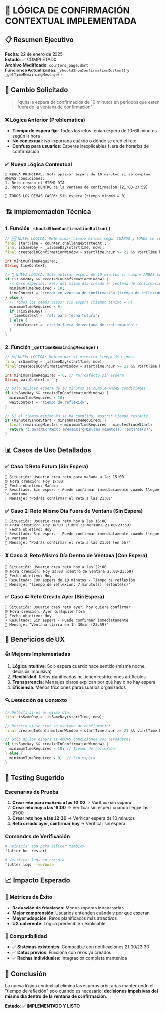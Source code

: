 # 🎯 LÓGICA DE CONFIRMACIÓN CONTEXTUAL IMPLEMENTADA

## 📋 Resumen Ejecutivo
**Fecha**: 22 de enero de 2025  
**Estado**: ✅ COMPLETADO  
**Archivo Modificado**: `counters_page.dart`  
**Funciones Actualizadas**: `_shouldShowConfirmationButton()` y `_getTimeRemainingMessage()`

## 🔄 Cambio Solicitado
> "quita la espera de confirmacion de 10 minutos en periodos que esten fuera de la ventana de confirmacion"

### ❌ Lógica Anterior (Problemática)
- **Tiempo de espera fijo**: Todos los retos tenían espera de 10-60 minutos según la hora
- **No contextual**: No importaba cuándo o dónde se creó el reto
- **Confuso para usuarios**: Esperas inexplicables fuera de horarios de confirmación

### ✅ Nueva Lógica Contextual
```
🎯 REGLA PRINCIPAL: Solo aplicar espera de 10 minutos si se cumplen AMBAS condiciones:
1. Reto creado el MISMO DÍA
2. Reto creado DENTRO de la ventana de confirmación (21:00-23:59)

🚫 TODOS LOS DEMÁS CASOS: Sin espera (tiempo mínimo = 0)
```

## 🏗️ Implementación Técnica

### 1. Función `_shouldShowConfirmationButton()`
```dart
// 🆕 NUEVA LÓGICA: Determinar tiempo mínimo según CUÁNDO y DÓNDE se creó el reto
final startTime = counter.challengeStartedAt!;
final isSameDay = _isSameDay(startTime, now);
final createdInConfirmationWindow = startTime.hour >= 21 && startTime.hour <= 23;

int minimumTimeRequired;
String timeContext;

// 🎯 NUEVA LÓGICA: Solo aplicar espera de 10 minutos si cumple AMBAS condiciones
if (isSameDay && createdInConfirmationWindow) {
  // Caso especial: Reto del mismo día creado en ventana de confirmación
  minimumTimeRequired = 10;
  timeContext = 'creado en ventana de confirmación (tiempo de reflexión)';
} else {
  // Todos los demás casos: sin espera (tiempo mínimo = 0)
  minimumTimeRequired = 0;
  if (!isSameDay) {
    timeContext = 'reto para fecha futura';
  } else {
    timeContext = 'creado fuera de ventana de confirmación';
  }
}
```

### 2. Función `_getTimeRemainingMessage()`
```dart
// 🆕 NUEVA LÓGICA: Determinar si necesita tiempo de espera
final isSameDay = _isSameDay(startTime, now);
final createdInConfirmationWindow = startTime.hour >= 21 && startTime.hour <= 23;

int minimumTimeRequired = 0; // Por defecto sin espera
String waitContext = '';

// Solo aplicar espera de 10 minutos si cumple AMBAS condiciones
if (isSameDay && createdInConfirmationWindow) {
  minimumTimeRequired = 10;
  waitContext = 'tiempo de reflexión';
}

// Si el tiempo mínimo NO se ha cumplido, mostrar tiempo restante
if (minutesSinceStart < minimumTimeRequired) {
  final remainingMinutes = minimumTimeRequired - minutesSinceStart;
  return '⏳ $waitContext: $remainingMinutes minuto(s) restante(s)';
}
```

## 📊 Casos de Uso Detallados

### ✅ Caso 1: Reto Futuro (Sin Espera)
```
🎯 Situación: Usuario crea reto para mañana a las 15:00
⏰ Hora creación: Hoy 15:00
📅 Fecha objetivo: Mañana
⚡ Resultado: Sin espera - Puede confirmar inmediatamente cuando llegue la ventana
💬 Mensaje: "Podrás confirmar el reto a las 21:00"
```

### ✅ Caso 2: Reto Mismo Día Fuera de Ventana (Sin Espera)
```
🎯 Situación: Usuario crea reto hoy a las 16:00
⏰ Hora creación: Hoy 16:00 (fuera de ventana 21:00-23:59)
📅 Fecha objetivo: Hoy
⚡ Resultado: Sin espera - Puede confirmar inmediatamente cuando llegue la ventana
💬 Mensaje: "Podrás confirmar el reto a las 21:00 (en 5h)"
```

### ⏳ Caso 3: Reto Mismo Día Dentro de Ventana (Con Espera)
```
🎯 Situación: Usuario crea reto hoy a las 22:00
⏰ Hora creación: Hoy 22:00 (dentro de ventana 21:00-23:59)
📅 Fecha objetivo: Hoy
⚡ Resultado: Con espera de 10 minutos - Tiempo de reflexión
💬 Mensaje: "tiempo de reflexión: 7 minuto(s) restante(s)"
```

### ✅ Caso 4: Reto Creado Ayer (Sin Espera)
```
🎯 Situación: Usuario creó reto ayer, hoy quiere confirmar
⏰ Hora creación: Ayer cualquier hora
📅 Fecha objetivo: Hoy
⚡ Resultado: Sin espera - Puede confirmar inmediatamente
💬 Mensaje: "Ventana cierra en 1h 30min (23:59)"
```

## 🎨 Beneficios de UX

### 👍 Mejoras Implementadas
1. **Lógica Intuitiva**: Solo espera cuando hace sentido (misma noche, decisión impulsiva)
2. **Flexibilidad**: Retos planificados no tienen restricciones artificiales
3. **Transparencia**: Mensajes claros explican por qué hay o no hay espera
4. **Eficiencia**: Menos fricciones para usuarios organizados

### 🔍 Detección de Contexto
```dart
// Detecta si es el mismo día
final isSameDay = _isSameDay(startTime, now);

// Detecta si se creó en ventana de confirmación
final createdInConfirmationWindow = startTime.hour >= 21 && startTime.hour <= 23;

// Solo aplica espera si AMBAS condiciones son verdaderas
if (isSameDay && createdInConfirmationWindow) {
  minimumTimeRequired = 10; // Tiempo de reflexión
} else {
  minimumTimeRequired = 0;  // Sin espera
}
```

## 🧪 Testing Sugerido

### Escenarios de Prueba
1. **Crear reto para mañana a las 10:00** → Verificar sin espera
2. **Crear reto hoy a las 16:00** → Verificar sin espera cuando llegue las 21:00
3. **Crear reto hoy a las 22:30** → Verificar espera de 10 minutos
4. **Reto creado ayer, confirmar hoy** → Verificar sin espera

### Comandos de Verificación
```bash
# Reiniciar app para aplicar cambios
flutter hot restart

# Verificar logs en consola
flutter logs --verbose
```

## 📈 Impacto Esperado

### 🎯 Métricas de Éxito
- **Reducción de fricciones**: Menos esperas innecesarias
- **Mejor comprensión**: Usuarios entienden cuándo y por qué esperan
- **Mayor adopción**: Retos planificados más atractivos
- **UX coherente**: Lógica predecible y explicable

### 🔄 Compatibilidad
- ✅ **Sistemas existentes**: Compatible con notificaciones 21:00/23:30
- ✅ **Datos previos**: Funciona con retos ya creados
- ✅ **Rachas individuales**: Integración completa mantenida

## 🎉 Conclusión

La nueva lógica contextual elimina las esperas arbitrarias manteniendo el "tiempo de reflexión" solo cuando es necesario: **decisiones impulsivas del mismo día dentro de la ventana de confirmación**.

**Estado**: ✅ **IMPLEMENTADO Y LISTO**

